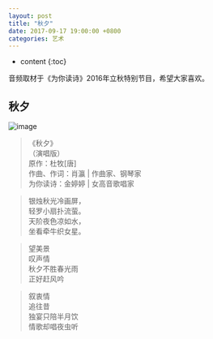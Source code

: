 ```yaml
---
layout: post
title: "秋夕"
date: 2017-09-17 19:00:00 +0800 
categories: 艺术
---
```

* content
{:toc}

音频取材于《为你读诗》2016年立秋特别节目，希望大家喜欢。

<!-- more -->

## 秋夕

![image](http://ovwkcbdpf.bkt.clouddn.com/image/arts/qiuxi02.png)


>《秋夕》  
（演唱版）  
原作：杜牧[唐]  
作曲、作词：肖瀛 | 作曲家、钢琴家  
为你读诗：金婷婷 | 女高音歌唱家

>银烛秋光冷画屏，  
轻罗小扇扑流萤。  
天阶夜色凉如水，  
坐看牵牛织女星。

>望美景  
叹声情  
秋夕不胜春光雨  
正好赶风吟

>叙衷情  
追往昔  
独宴只陪半月饮  
情歌却唱夜虫听  

<audio src='https://res.wx.qq.com/voice/getvoice?mediaid=MjM5NjU5NDkzMl8yNjUxODI5OTk3' autoplay='autoplay' contorls='controls' loops='loop'></audio>